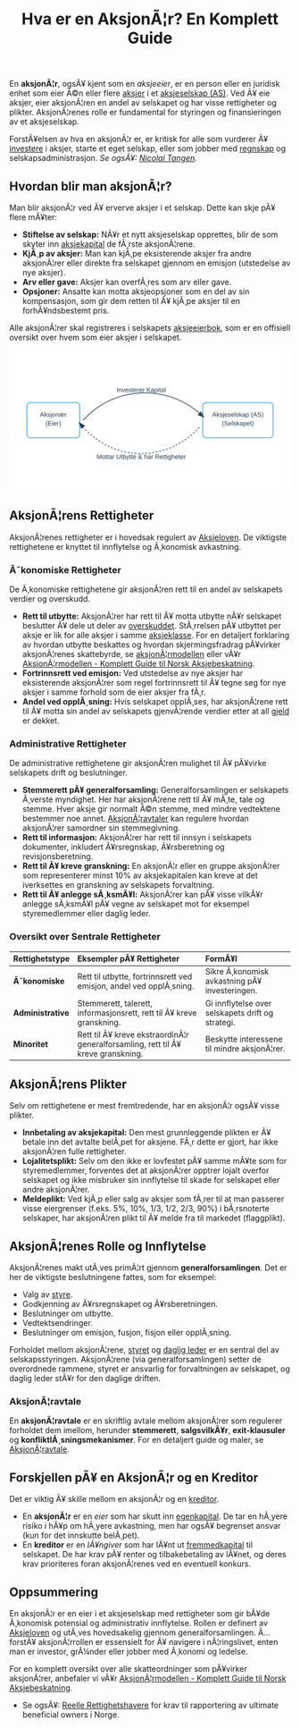 ﻿---
title: "Hva er en AksjonÃ¦r? En Komplett Guide"
meta_title: "Hva er en AksjonÃ¦r? En Komplett Guide"
meta_description: 'En **aksjonÃ¦r**, ogsÃ¥ kjent som en *aksjeeier*, er en person eller en juridisk enhet som eier Ã©n eller flere [aksjer](/blogs/regnskap/hva-er-en-aksje "Hva er...'
slug: hva-er-en-aksjonaer
type: blog
layout: pages/single
---

En **aksjonÃ¦r**, ogsÃ¥ kjent som en *aksjeeier*, er en person eller en juridisk enhet som eier Ã©n eller flere [aksjer](/blogs/regnskap/hva-er-en-aksje "Hva er en Aksje?") i et [aksjeselskap (AS)](/blogs/regnskap/hva-er-et-aksjeselskap "Hva er et Aksjeselskap (AS)?"). Ved Ã¥ eie aksjer, eier aksjonÃ¦ren en andel av selskapet og har visse rettigheter og plikter. AksjonÃ¦renes rolle er fundamental for styringen og finansieringen av et aksjeselskap.

ForstÃ¥elsen av hva en aksjonÃ¦r er, er kritisk for alle som vurderer Ã¥ [investere](/blogs/regnskap/hva-er-investere "Hva betyr det Ã¥ investere?") i aksjer, starte et eget selskap, eller som jobber med [regnskap](/blogs/regnskap/hva-er-regnskap "Hva er Regnskap?") og selskapsadministrasjon.
*Se ogsÃ¥: [Nicolai Tangen](/blogs/regnskap/nicolai-tangen "Nicolai Tangen “ Norges Bank Investment Management").*

## Hvordan blir man aksjonÃ¦r?

Man blir aksjonÃ¦r ved Ã¥ erverve aksjer i et selskap. Dette kan skje pÃ¥ flere mÃ¥ter:

*   **Stiftelse av selskap:** NÃ¥r et nytt aksjeselskap opprettes, blir de som skyter inn [aksjekapital](/blogs/regnskap/hva-er-aksjekapital "Alt om Aksjekapital") de fÃ¸rste aksjonÃ¦rene.
*   **KjÃ¸p av aksjer:** Man kan kjÃ¸pe eksisterende aksjer fra andre aksjonÃ¦rer eller direkte fra selskapet gjennom en emisjon (utstedelse av nye aksjer).
*   **Arv eller gave:** Aksjer kan overfÃ¸res som arv eller gave.
*   **Opsjoner:** Ansatte kan motta aksjeopsjoner som en del av sin kompensasjon, som gir dem retten til Ã¥ kjÃ¸pe aksjer til en forhÃ¥ndsbestemt pris.

Alle aksjonÃ¦rer skal registreres i selskapets [aksjeeierbok](/blogs/regnskap/hva-er-en-aksjeeierbok "Hva er en Aksjeeierbok?"), som er en offisiell oversikt over hvem som eier aksjer i selskapet.

![Illustrasjon av forholdet mellom aksjonÃ¦r og selskap](aksjonaer-relasjon-illustrasjon.svg)

## AksjonÃ¦rens Rettigheter

AksjonÃ¦renes rettigheter er i hovedsak regulert av [Aksjeloven](/blogs/regnskap/hva-er-aksjeloven "Aksjeloven: En Enkel Forklaring"). De viktigste rettighetene er knyttet til innflytelse og Ã¸konomisk avkastning.

### Ã˜konomiske Rettigheter

De Ã¸konomiske rettighetene gir aksjonÃ¦ren rett til en andel av selskapets verdier og overskudd.

*   **Rett til utbytte:** AksjonÃ¦rer har rett til Ã¥ motta utbytte nÃ¥r selskapet beslutter Ã¥ dele ut deler av [overskuddet](/blogs/regnskap/hva-er-overskudd "Hva er Overskudd?"). StÃ¸rrelsen pÃ¥ utbyttet per aksje er lik for alle aksjer i samme [aksjeklasse](/blogs/regnskap/hva-er-aksjeklasser "Hva er Aksjeklasser?"). For en detaljert forklaring av hvordan utbytte beskattes og hvordan skjermingsfradrag pÃ¥virker aksjonÃ¦renes skattebyrde, se [aksjonÃ¦rmodellen](/blogs/regnskap/aksjonaermodellen "AksjonÃ¦rmodellen: Skattemodell for Utbytte og Gevinst") eller vÃ¥r [AksjonÃ¦rmodellen - Komplett Guide til Norsk Aksjebeskatning](/blogs/regnskap/aksjonaermodellen-guide "AksjonÃ¦rmodellen - Komplett Guide til Norsk Aksjebeskatning").
*   **Fortrinnsrett ved emisjon:** Ved utstedelse av nye aksjer har eksisterende aksjonÃ¦rer som regel fortrinnsrett til Ã¥ tegne seg for nye aksjer i samme forhold som de eier aksjer fra fÃ¸r.
*   **Andel ved opplÃ¸sning:** Hvis selskapet opplÃ¸ses, har aksjonÃ¦rene rett til Ã¥ motta sin andel av selskapets gjenvÃ¦rende verdier etter at all [gjeld](/blogs/regnskap/hva-er-gjeld "Hva er Gjeld?") er dekket.

### Administrative Rettigheter

De administrative rettighetene gir aksjonÃ¦ren mulighet til Ã¥ pÃ¥virke selskapets drift og beslutninger.

*   **Stemmerett pÃ¥ generalforsamling:** Generalforsamlingen er selskapets Ã¸verste myndighet. Her har aksjonÃ¦rene rett til Ã¥ mÃ¸te, tale og stemme. Hver aksje gir normalt Ã©n stemme, med mindre vedtektene bestemmer noe annet. [AksjonÃ¦ravtaler](/blogs/regnskap/aksjonaeravtale "Hva er en AksjonÃ¦ravtale? En Omfattende Guide til AksjonÃ¦ravtaler i Norge") kan regulere hvordan aksjonÃ¦rer samordner sin stemmegivning.
*   **Rett til informasjon:** AksjonÃ¦rer har rett til innsyn i selskapets dokumenter, inkludert Ã¥rsregnskap, Ã¥rsberetning og revisjonsberetning.
*   **Rett til Ã¥ kreve granskning:** En aksjonÃ¦r eller en gruppe aksjonÃ¦rer som representerer minst 10% av aksjekapitalen kan kreve at det iverksettes en granskning av selskapets forvaltning.
*   **Rett til Ã¥ anlegge sÃ¸ksmÃ¥l:** AksjonÃ¦rer kan pÃ¥ visse vilkÃ¥r anlegge sÃ¸ksmÃ¥l pÃ¥ vegne av selskapet mot for eksempel styremedlemmer eller daglig leder.

### Oversikt over Sentrale Rettigheter

| Rettighetstype | Eksempler pÃ¥ Rettigheter | FormÃ¥l |
| :--- | :--- | :--- |
| **Ã˜konomiske** | Rett til utbytte, fortrinnsrett ved emisjon, andel ved opplÃ¸sning. | Sikre Ã¸konomisk avkastning pÃ¥ investeringen. |
| **Administrative** | Stemmerett, talerett, informasjonsrett, rett til Ã¥ kreve granskning. | Gi innflytelse over selskapets drift og strategi. |
| **Minoritet** | Rett til Ã¥ kreve ekstraordinÃ¦r generalforsamling, rett til Ã¥ kreve granskning. | Beskytte interessene til mindre aksjonÃ¦rer. |

## AksjonÃ¦rens Plikter

Selv om rettighetene er mest fremtredende, har en aksjonÃ¦r ogsÃ¥ visse plikter.

*   **Innbetaling av aksjekapital:** Den mest grunnleggende plikten er Ã¥ betale inn det avtalte belÃ¸pet for aksjene. FÃ¸r dette er gjort, har ikke aksjonÃ¦ren fulle rettigheter.
*   **Lojalitetsplikt:** Selv om den ikke er lovfestet pÃ¥ samme mÃ¥te som for styremedlemmer, forventes det at aksjonÃ¦rer opptrer lojalt overfor selskapet og ikke misbruker sin innflytelse til skade for selskapet eller andre aksjonÃ¦rer.
*   **Meldeplikt:** Ved kjÃ¸p eller salg av aksjer som fÃ¸rer til at man passerer visse eiergrenser (f.eks. 5%, 10%, 1/3, 1/2, 2/3, 90%) i bÃ¸rsnoterte selskaper, har aksjonÃ¦ren plikt til Ã¥ melde fra til markedet (flaggplikt).

## AksjonÃ¦renes Rolle og Innflytelse

AksjonÃ¦renes makt utÃ¸ves primÃ¦rt gjennom **generalforsamlingen**. Det er her de viktigste beslutningene fattes, som for eksempel:

*   Valg av [styre](/blogs/regnskap/hva-er-styre "Hva er et Styre?").
*   Godkjenning av Ã¥rsregnskapet og Ã¥rsberetningen.
*   Beslutninger om utbytte.
*   Vedtektsendringer.
*   Beslutninger om emisjon, fusjon, fisjon eller opplÃ¸sning.

Forholdet mellom aksjonÃ¦rene, [styret](/blogs/regnskap/hva-er-styre "Hva er et Styre?") og [daglig leder](/blogs/regnskap/hva-er-daglig-leder "Hva er Daglig Leder? Rolle, Ansvar og Regnskapsmessige Forpliktelser") er en sentral del av selskapsstyringen. AksjonÃ¦rene (via generalforsamlingen) setter de overordnede rammene, styret er ansvarlig for forvaltningen av selskapet, og daglig leder stÃ¥r for den daglige driften.
### AksjonÃ¦ravtale
En **aksjonÃ¦ravtale** er en skriftlig avtale mellom aksjonÃ¦rer som regulerer forholdet dem imellom, herunder **stemmerett**, **salgsvilkÃ¥r**, **exit-klausuler** og **konfliktlÃ¸sningsmekanismer**. For en detaljert guide og maler, se [AksjonÃ¦ravtale](/blogs/regnskap/aksjonaeravtale "Hva er en AksjonÃ¦ravtale? En Omfattende Guide").

## Forskjellen pÃ¥ en AksjonÃ¦r og en Kreditor

Det er viktig Ã¥ skille mellom en aksjonÃ¦r og en [kreditor](/blogs/regnskap/hva-er-kreditor "Hva er en Kreditor?").

*   En **aksjonÃ¦r** er en *eier* som har skutt inn [egenkapital](/blogs/regnskap/hva-er-egenkapital "Hva er Egenkapital?"). De tar en hÃ¸yere risiko i hÃ¥p om hÃ¸yere avkastning, men har ogsÃ¥ begrenset ansvar (kun for det innskutte belÃ¸pet).
*   En **kreditor** er en *lÃ¥ngiver* som har lÃ¥nt ut [fremmedkapital](/blogs/regnskap/hva-er-fremmedkapital "Hva er Fremmedkapital?") til selskapet. De har krav pÃ¥ renter og tilbakebetaling av lÃ¥net, og deres krav prioriteres foran aksjonÃ¦renes ved en eventuell konkurs.

## Oppsummering

En aksjonÃ¦r er en eier i et aksjeselskap med rettigheter som gir bÃ¥de Ã¸konomisk potensial og administrativ innflytelse. Rollen er definert av [Aksjeloven](/blogs/regnskap/hva-er-aksjeloven "Aksjeloven: En Enkel Forklaring") og utÃ¸ves hovedsakelig gjennom generalforsamlingen. Ã… forstÃ¥ aksjonÃ¦rrollen er essensielt for Ã¥ navigere i nÃ¦ringslivet, enten man er investor, grÃ¼nder eller jobber med Ã¸konomi og ledelse.

For en komplett oversikt over alle skatteordninger som pÃ¥virker aksjonÃ¦rer, anbefaler vi vÃ¥r [AksjonÃ¦rmodellen - Komplett Guide til Norsk Aksjebeskatning](/blogs/regnskap/aksjonaermodellen-guide "AksjonÃ¦rmodellen - Komplett Guide til Norsk Aksjebeskatning").

*   Se ogsÃ¥: [Reelle Rettighetshavere](/blogs/regnskap/reelle-rettighetshavere "Reelle Rettighetshavere: Ultimate Beneficial Ownership i Norge") for krav til rapportering av ultimate beneficial owners i Norge.






